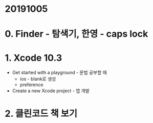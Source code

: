 # 20191005

# 0. Finder - 탐색기, 한영 - caps lock
# 1. Xcode 10.3 
+ Get started with a playground - 문법 공부할 때
    - ios - blank로 생성
    - preference
+ Create a new Xcode project - 앱 개발
# 2. 클린코드 책 보기